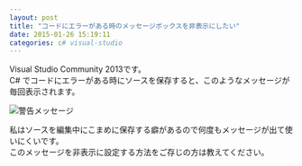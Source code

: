 ```yaml
---
layout: post
title: "コードにエラーがある時のメッセージボックスを非表示にしたい"
date: 2015-01-26 15:19:11
categories: c# visual-studio
---
```

<p>Visual Studio Community 2013です。<br>
C# でコードにエラーがある時にソースを保存すると、このようなメッセージが毎回表示されます。</p>

<p><img src="https://i.stack.imgur.com/gcmOv.png" alt="警告メッセージ"></p>

<p>私はソースを編集中にこまめに保存する癖があるので何度もメッセージが出て使いにくいです。<br>
このメッセージを非表示に設定する方法をご存じの方は教えてください。</p>
